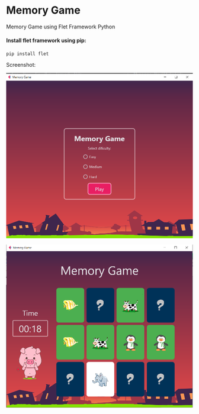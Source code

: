 # Memory Game
Memory Game using Flet Framework Python

#### Install flet framework using pip:

<code>pip install flet</code>

Screenshot:

![Screenshot1](Screenshot1.png)

![Screenshot2](Screenshot2.png)
